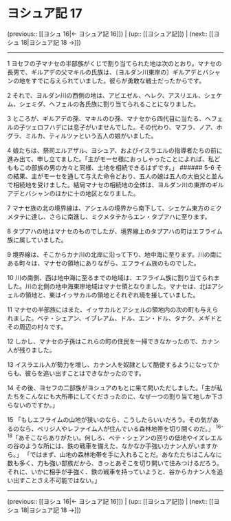 # ヨシュア記 17

(previous:: [[ヨシュ 16|← ヨシュア記 16]]) | (up:: [[ヨシュア記]]) | (next:: [[ヨシュ 18|ヨシュア記 18 →]])

***




1 
ヨセフの子マナセの半部族がくじで割り当てられた地は次のとおり。マナセの長男で、ギルアデの父マキルの氏族は、〔ヨルダン川東岸の〕ギルアデとバシャンの地をすでに与えられていました。彼らが勇敢な戦士だったからです。 



2 
それで、ヨルダン川の西側の地は、アビエゼル、ヘレク、アスリエル、シェケム、シェミダ、ヘフェルの各氏族に割り当てられることになりました。 



3 
ところが、ギルアデの孫、マキルのひ孫、マナセから四代目に当たる、ヘフェルの子ツェロフハデには息子がいませんでした。その代わり、マフラ、ノア、ホグラ、ミルカ、ティルツァという五人の娘がいました。 



4 
娘たちは、祭司エルアザル、ヨシュア、およびイスラエルの指導者たちの前に進み出て、申し立てました。「主がモーセ様におっしゃったことによれば、私どももこの部族の男の方々と同様、土地を相続できるはずです。」 ###### 5-6 その結果、主がモーセを通して与えた命令どおり、五人の娘は五人の大伯父と並んで相続地を受けました。結局マナセの相続地の全体は、ヨルダン川の東岸のギルアデとバシャンのほかに十の地区となりました。 



7 
マナセ族の北の境界線は、アシェルの境界から南下して、シェケム東方のミクメタテに達し、さらに南進し、ミクメタテからエン・タプアハに至ります。 



8 
タプアハの地はマナセのものでしたが、境界線上のタプアハの町はエフライム族に属していました。 



9 
境界線は、そこからカナ川の北岸に沿って下り、地中海に至ります。川の南にある町々は、マナセの領地にありながら、エフライム族のものでした。 



10 
川の南側、西は地中海に至るまでの地域は、エフライム族に割り当てられました。川の北側の地中海東岸地域はマナセ領となりました。マナセは、北はアシェルの領地と、東はイッサカルの領地とそれぞれ境を接していました。 



11 
マナセの半部族にはまた、イッサカルとアシェルの領地内の次の町も与えられました。ベテ・シェアン、イブレアム、ドル、エン・ドル、タナク、メギドとその周辺の村々です。 



12 
しかし、マナセの子孫はこれらの町の住民を一掃できなかったので、カナン人が残りました。 



13 
イスラエル人が勢力を増し、カナン人を奴隷として酷使するようになってからも、彼らを追い出すことはできなかったのです。 



14 
その後、ヨセフの二部族がヨシュアのもとに来て問いただしました。「主が私たちをこんなにも大所帯にしてくださったのに、なぜ一つの割り当て地しか下さらないのですか。」 



15 
「もしエフライムの山地が狭いのなら、こうしたらいいだろう。その気があるのなら、ペリジ人やレファイム人が住んでいる森林地帯を切り開くのだ。」 <sup class="versenum">16-18</sup>「あそこならありがたい。何しろ、ベテ・シェアンの回りの低地やイズレエルの谷のような所には、鉄の戦車を備えた、なかなか手強いカナン人がいますから。」 「ではまず、山地の森林地帯を手に入れることだ。あなたたちはこんなに数も多く、力も強い部族だから、きっとあそこを切り開いて住みつけるだろう。それに、いかに相手が手強く、鉄の戦車を持っていようと、谷からカナン人を追い出すことさえ不可能ではない。」

***

(previous:: [[ヨシュ 16|← ヨシュア記 16]]) | (up:: [[ヨシュア記]]) | (next:: [[ヨシュ 18|ヨシュア記 18 →]])
